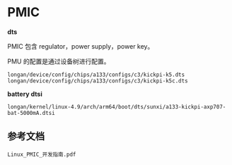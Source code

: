 # PMIC

**dts**

PMIC 包含 regulator，power supply，power key。

PMU 的配置是通过设备树进行配置。

```
longan/device/config/chips/a133/configs/c3/kickpi-k5.dts
longan/device/config/chips/a133/configs/c3/kickpi-k5c.dts
```



**battery dtsi**

```
longan/kernel/linux-4.9/arch/arm64/boot/dts/sunxi/a133-kickpi-axp707-bat-5000mA.dtsi
```







## 参考文档

```
Linux_PMIC_开发指南.pdf
```

